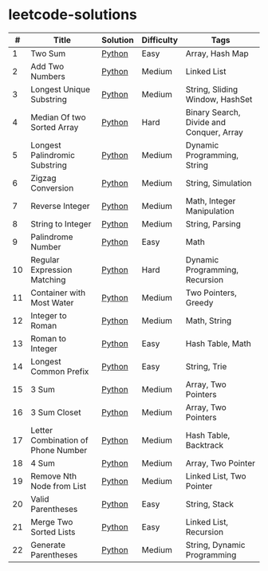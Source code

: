 # leetcode-solutions

| #  | Title                              | Solution                                               | Difficulty | Tags                                     |
|----|------------------------------------|--------------------------------------------------------|------------|------------------------------------------|
| 1  | Two Sum                            | [Python](Easy/two_sum.py)                              | Easy       | Array, Hash Map                          |
| 2  | Add Two Numbers                    | [Python](Medium/add_two_numbers.py)                    | Medium     | Linked List                              |
| 3  | Longest Unique Substring           | [Python](Medium/longest_substring.py)                  | Medium     | String, Sliding Window, HashSet          |
| 4  | Median Of two Sorted Array         | [Python](Hard/median_of_two_array.py)                  | Hard       | Binary Search, Divide and Conquer, Array |
| 5  | Longest Palindromic Substring      | [Python](Medium/palindromic_substring.py)              | Medium     | Dynamic Programming, String              |
| 6  | Zigzag Conversion                  | [Python](Medium/zigzag_conversion.py)                  | Medium     | String, Simulation                       |
| 7  | Reverse Integer                    | [Python](Medium/reverse_integer.py)                    | Medium     | Math, Integer Manipulation               |
| 8  | String to Integer                  | [Python](Medium/string_to_integer.py)                  | Medium     | String, Parsing                          |
| 9  | Palindrome Number                  | [Python](Easy/palindrome_number.py)                    | Easy       | Math                                     |
| 10 | Regular Expression Matching        | [Python](Hard/regular_expression_matching.py)          | Hard       | Dynamic Programming, Recursion           |
| 11 | Container with Most Water          | [Python](Medium/container_with_most_water.py)          | Medium     | Two Pointers, Greedy                     |
| 12 | Integer to Roman                   | [Python](Medium/integer_to_roman.py)                   | Medium     | Math, String                             |
| 13 | Roman to Integer                   | [Python](Easy/roman_to_integer.py)                     | Easy       | Hash Table, Math                         |
| 14 | Longest Common Prefix              | [Python](Easy/longest_common_prefix.py)                | Easy       | String, Trie                             |
| 15 | 3 Sum                              | [Python](Medium/3sum.py)                               | Medium     | Array, Two Pointers                      |
| 16 | 3 Sum Closet                       | [Python](Medium/3sum_closet.py)                        | Medium     | Array, Two Pointers                      |
| 17 | Letter Combination of Phone Number | [Python](Medium/letter_combination_of_phone_number.py) | Medium     | Hash Table, Backtrack                    | 
| 18 | 4 Sum                              | [Python](Medium/4sum.py)                               | Medium     | Array, Two Pointer                       | 
| 19 | Remove Nth Node from List          | [Python](Medium/remove_nth_node.py)                    | Medium     | Linked List, Two Pointer                 | 
| 20 | Valid Parentheses                  | [Python](Easy/valid_parentheses.py)                    | Easy       | String, Stack                            | 
| 21 | Merge Two Sorted Lists             | [Python](Easy/merge_two_sorted_list.py)                | Easy       | Linked List, Recursion                   | 
| 22 | Generate Parentheses               | [Python](Medium/generate_parentheses.py)               | Medium     | String, Dynamic Programming              | 
